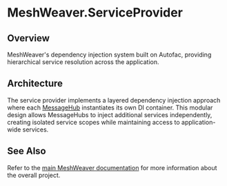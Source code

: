 # MeshWeaver.ServiceProvider

## Overview
MeshWeaver's dependency injection system built on Autofac, providing hierarchical service resolution across the application.

## Architecture
The service provider implements a layered dependency injection approach where each [MessageHub](../MeshWeaver.MessageHub/README.md) instantiates its own DI container. This modular design allows MessageHubs to inject additional services independently, creating isolated service scopes while maintaining access to application-wide services.

## See Also
Refer to the [main MeshWeaver documentation](../../Readme.md) for more information about the overall project.
